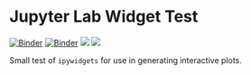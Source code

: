# Jupyter Lab Widget Test

[![Binder](https://mybinder.org/badge_logo.svg)](https://mybinder.org/v2/gh/adam-rumpf/jupyter-widget/HEAD?filepath=linapprox.ipynb) [![Binder](https://mybinder.org/badge_logo.svg)](https://mybinder.org/v2/gh/adam-rumpf/jupyter-widget/HEAD?urlpath=voila%2Frender%2Flinapprox.ipynb) <img src="https://img.shields.io/badge/language-jupyter_notebook-blue?logo=jupyter&logoColor=white"/> <img src="https://img.shields.io/github/license/adam-rumpf/jupyter-widget"/>

Small test of `ipywidgets` for use in generating interactive plots.
